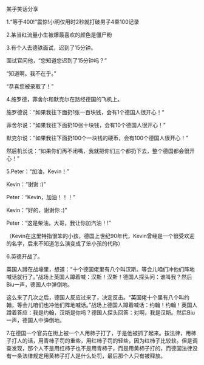 某乎笑话分享

1.“等于400!”震惊!小明仅用时2秒就打破男子4乘100记录

2.某当红流量小生被爆最喜欢的颜色是僵尸粉

3.有个人去德铁面试，迟到了15分钟。

面试官问他，“您知道您迟到了15分钟吗？”

“知道啊。我不在乎。”

“恭喜您被录取了！”

4.施罗德，菲舍尔和默克尔在路经德国的飞机上。

施罗德说：“如果我往下面扔1张一百块钱，会有1个德国人很开心！“

菲舍尔说：“如果我往下面扔10张十块钱，会有10个德国人很开心！”

默克尔说：“如果我往下面扔100个一块钱的硬币，会有100个德国人很开心！”

然后机长说：“如果你们再不闭嘴，我就把你们三个都扔下去，整个德国都会很开心！”

5.Peter：“加油，Kevin！”

Kevin：“谢谢 :)”

Peter：“Kevin，加油！！！”

Kevin：“好的，谢谢你 :)”

Peter：“这是柴油，大哥，我让你加汽油！!”

（Kevin在这里特指很笨的小孩，德国上世纪90年代，Kevin曾经是一个很受欢迎的名字，后来不知道怎么演变成了笨小孩的代称）

6.英德开战了。

英国人蹲在战壕里，想道：“十个德国佬里有八个叫汉斯。等会儿咱们冲他们阵地喊话就行了。”战场上英国人蹲着喊：汉斯！汉斯！德国人探头问：谁叫我？然后Biu一声，德国人中弹倒地。

这么来了几次之后，德国人反应过来了，决定反击。“英国佬十个里有八个叫约翰，等会儿咱们也冲他们阵地喊话。”战场上德国人蹲着喊话：约翰！约翰！英国人蹲着答应：我是约翰，汉斯是你吗？德国人探头回答：对啊，我是汉斯。然后Biu一声，德国人中弹倒地。

7.在德国一个官员在街上被一个人用柿子打了，于是他被抓了起来。按法律，用柿子打人的话，用青柿子罚的重些，用红柿子罚的轻些，因为红柿子比较软。但是调查发现，那个人不是用红柿子也不是用青柿子，而是用黄柿子打的，而德国法律没有一条法律规定用黄柿子打人是什么处罚，最后那个人只有被释放。
